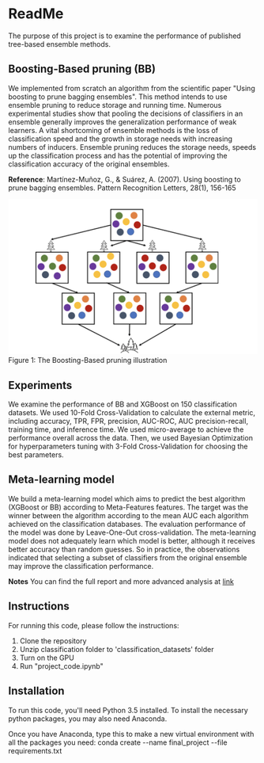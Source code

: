 # ReadMe

The purpose of this project is to examine the performance of published tree-based ensemble methods.


## Boosting-Based pruning (BB)
We implemented from scratch an algorithm from the scientific paper "Using boosting to prune bagging ensembles". This method intends to use ensemble pruning to reduce storage and running time. Numerous experimental studies show that pooling the decisions of classifiers in an ensemble generally improves the generalization performance of weak learners. A vital shortcoming of ensemble methods is the loss of classification speed and the growth in storage needs with increasing numbers of inducers. Ensemble pruning reduces the storage needs, speeds up the classification process and has the potential of improving the classification accuracy of the original ensembles.

**Reference**:
Martínez-Muñoz, G., & Suárez, A. (2007). Using boosting to prune bagging ensembles. Pattern Recognition Letters, 28(1), 156-165

![Figure 1: The Boosting-Based pruning illustration](https://github.com/TamarDD/Final_Project_ML/blob/master/BB.png)
Figure 1: The Boosting-Based pruning illustration


## Experiments

We examine the performance of BB and XGBoost on 150 classification datasets. We used 10-Fold Cross-Validation to calculate the external metric, including accuracy, TPR, FPR, precision, AUC-ROC, AUC precision-recall, training time, and inference time. 
We used micro-average to achieve the performance overall across the data. Then, we used Bayesian Optimization for hyperparameters tuning with 3-Fold Cross-Validation for choosing the best parameters.

## Meta-learning model 

We build a meta-learning model which aims to predict the best algorithm (XGBoost or BB) according to Meta-Features features. The target was the winner between the algorithm according to the mean AUC each algorithm achieved on the classification databases. The evaluation performance of the model was done by Leave-One-Out cross-validation.
The meta-learning model does not adequately learn which model is better, although it receives better accuracy than random guesses. So in practice, the observations indicated that selecting a subset of classifiers from the original ensemble may improve the classification performance.

**Notes**
You can find the full report and more advanced analysis at [link](https://github.com/TamarDD/Final_Project_ML/blob/master/project_report.pdf)

## Instructions
For running this code, please follow the instructions:
1. Clone the repository 
2. Unzip classification folder to 'classification_datasets' folder
3. Turn on the GPU
4. Run "project_code.ipynb"


## Installation 

To run this code, you'll need Python 3.5 installed. To install the necessary python packages, you may also need Anaconda.

Once you have Anaconda, type this to make a new virtual environment with all the packages you need: conda create --name final_project --file requirements.txt

